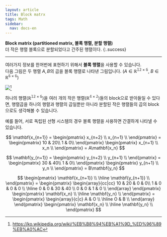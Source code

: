 ```yaml
---
layout: article
title: Block matrx
tags: Math
sidebar:
  nav: docs-en
---
```


**Block matrix (partitioned matrix, 블록 행렬, 분할 행렬)** <br> 더 작은 행렬 블록으로 분할되었다고 간주된 행렬이다.
{:.success}

<!--more-->

---

여러가지 정보를 한꺼번에 표현하기 위해서 **블록 행렬**을 사용할 수 있습니다. <br>
다음 그림은 두 행렬 $A, B$의 곱을 블록 행렬로 나타낸 그림입니다.
$(A \in \mathbb{R^{12 \times 6}}, \ B \in \mathbb{R^{6 \times 6}})$

<img src="https://upload.wikimedia.org/wikipedia/commons/3/3c/Block_matrix_qtl3.svg">[^1]

하나의 행렬($\mathbb{R^{12 \times 6}}$)을 여러 개의 작은 행렬($\mathbb{R^{4 \times 2}}$)들의 block으로 받아들일 수 있다면, 행렬곱을 하나의 행렬과 행렬의 곱일뿐만 아니라 분할된 작은 행렬들의 곱의 block으로도 생각해볼 수 있습니다. <br>

예를 들어, 서로 독립된 선형 시스템의 경우 블록 행렬을 사용하면 간결하게 나타낼 수 있습니다. <br>

$$
\mathbf{x_{n+1}} =
\begin{pmatrix}
x_{n+2} \\
x_{n+1} \\
\end{pmatrix} =
\begin{pmatrix}
10 & 20\\
1 & 0\\
\end{pmatrix}
\begin{pmatrix}
x_{n+1} \\
x_n \\
\end{pmatrix}
= A\mathbf{x_n}
$$

$$
\mathbf{y_{n+1}} =
\begin{pmatrix}
y_{n+2} \\
y_{n+1} \\
\end{pmatrix} =
\begin{pmatrix}
30 & 40\\
1 & 0\\
\end{pmatrix}
\begin{pmatrix}
y_{n+1} \\
y_n \\
\end{pmatrix}
= B\mathbf{y_n}
$$

$$
\begin{pmatrix}
\mathbf{x_{n+1}} \\
\hline
\mathbf{y_{n+1}} \\
\end{pmatrix} =
\begin{pmatrix}
\begin{array}{cc|cc}
10 & 20 & 0 & 0\\
1 & 0 & 0 & 0 \\
\hline
0 & 0 & 30 & 40 \\
0 & 0 & 1 & 0 \\
\end{array}
\end{pmatrix}
\begin{pmatrix}
\mathbf{x_n} \\
\hline
\mathbf{y_n} \\
\end{pmatrix} =
\begin{pmatrix}
\begin{array}{c|c}
A & O \\
\hline
O & B \\
\end{array}
\end{pmatrix}
\begin{pmatrix}
\mathbf{x_n} \\
\hline
\mathbf{y_n} \\
\end{pmatrix}
$$

[^1]: https://ko.wikipedia.org/wiki/%EB%B8%94%EB%A1%9D_%ED%96%89%EB%A0%AC
